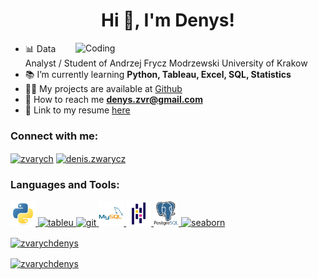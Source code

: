 <h1 align="center">Hi 👋, I'm Denys!</h1>

<img align="right" alt="Coding" width="400" src="https://camo.githubusercontent.com/c1dcb74cc1c1835b1d716f5051499a2814c683c806b15f04b0eba492863703e9/68747470733a2f2f63646e2e6472696262626c652e636f6d2f75736572732f3733303730332f73637265656e73686f74732f363538313234332f6176656e746f2e676966">


- 📊 Data Analyst / Student of Andrzej Frycz Modrzewski University of Krakow
- 📚 I’m currently learning **Python, Tableau, Excel, SQL, Statistics**
- 🧑‍💻 My projects are available at [Github](https://github.com/zvarychdenys/Booking-project)
- 📩 How to reach me **denys.zvr@gmail.com**
- 📝 Link to my resume [here](https://www.canva.com/design/DAFRmIvQFOA/8I5gz_rB6zCrLUK8teNe5g/view?utm_content=DAFRmIvQFOA&utm_campaign=designshare&utm_medium=link&utm_source=publishsharelink)

<h3 align="left">Connect with me:</h3>
<p align="left"> 
<a href="https://linkedin.com/in/zvarych" target="blank"><img align="center" src="https://raw.githubusercontent.com/rahuldkjain/github-profile-readme-generator/master/src/images/icons/Social/linked-in-alt.svg" alt="zvarych" height="30" width="40" /></a>
<a href="https://fb.com/denis.zwarycz" target="blank"><img align="center" src="https://raw.githubusercontent.com/rahuldkjain/github-profile-readme-generator/master/src/images/icons/Social/facebook.svg" alt="denis.zwarycz" height="30" width="40" /></a>
</p>

<h3 align="left">Languages and Tools:</h3>
<p align="left">  <a href="https://www.python.org" target="_blank" rel="noreferrer"> <img src="https://raw.githubusercontent.com/devicons/devicon/master/icons/python/python-original.svg" alt="python" width="40" height="40"/> <a href="https://public.tableau.com/app/profile/denys.zvarych/viz/booking_dashboard/Dashboard2?publish=yes" target="_blank" rel="noreferrer"> <img src="https://i0.wp.com/sybyl.com/wp-content/uploads/2019/11/Tableau-Logo-for-website.jpg?ssl=1" alt="tableu" width="40" height="40"/> 
</a><a href="https://git-scm.com/" target="_blank" rel="noreferrer"> <img src="https://www.vectorlogo.zone/logos/git-scm/git-scm-icon.svg" alt="git" width="40" height="40"/> </a><a href="https://www.mysql.com/" target="_blank" rel="noreferrer"> <img src="https://raw.githubusercontent.com/devicons/devicon/master/icons/mysql/mysql-original-wordmark.svg" alt="mysql" width="40" height="40"/> </a> <a href="https://pandas.pydata.org/" target="_blank" rel="noreferrer"> <img src="https://raw.githubusercontent.com/devicons/devicon/2ae2a900d2f041da66e950e4d48052658d850630/icons/pandas/pandas-original.svg" alt="pandas" width="40" height="40"/> </a> <a href="https://www.postgresql.org" target="_blank" rel="noreferrer"> <img src="https://raw.githubusercontent.com/devicons/devicon/master/icons/postgresql/postgresql-original-wordmark.svg" alt="postgresql" width="40" height="40"/> </a></a> <a href="https://seaborn.pydata.org/" target="_blank" rel="noreferrer"> <img src="https://seaborn.pydata.org/_images/logo-mark-lightbg.svg" alt="seaborn" width="40" height="40"/> 
</p>

<p><img align="center" src="https://github-readme-stats.vercel.app/api/top-langs?username=zvarychdenys&show_icons=true&locale=en&layout=compact" alt="zvarychdenys" /></p>

<p><img align="center" src="https://github-readme-streak-stats.herokuapp.com/?user=zvarychdenys&" alt="zvarychdenys" /></p>
